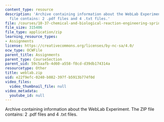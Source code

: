 ```yaml
---
content_type: resource
description: 'Archive containing information about the WebLab Experiment. The ZIP
  file contains: 2 .pdf files and 4 .txt files.'
file: /courses/10-37-chemical-and-biological-reaction-engineering-spring-2007/e22f9efc0240b082397fb5913b774f0d_weblab.zip
file_size: 315406
file_type: application/zip
learning_resource_types:
- Assignments
license: https://creativecommons.org/licenses/by-nc-sa/4.0/
ocw_type: OCWFile
parent_title: Assignments
parent_type: CourseSection
parent_uid: 59c5aafb-4d60-a558-f8cd-d39db174314a
resourcetype: Other
title: weblab.zip
uid: e22f9efc-0240-b082-397f-b5913b774f0d
video_files:
  video_thumbnail_file: null
video_metadata:
  youtube_id: null
---
```

Archive containing information about the WebLab Experiment. The ZIP file contains: 2 .pdf files and 4 .txt files.
